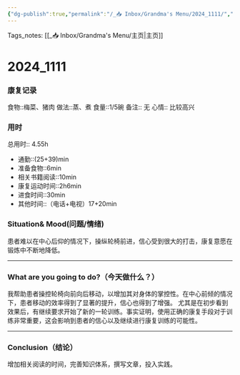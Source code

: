 ```yaml
---
{"dg-publish":true,"permalink":"/_📥 Inbox/Grandma's Menu/2024_1111/","tags":["🍛"]}
---
```


 Tags_notes: [[_📥 Inbox/Grandma's Menu/主页\|主页]]
# 2024_1111
### 康复记录
食物::梅菜、猪肉
做法::蒸、煮
食量::1/5碗
备注::  无
心情:: 比较高兴

### 用时
总用时:: 4.55h
- 通勤::(25+39)min
- 准备食物::6min
- 相关书籍阅读::10min
- 康复运动时间::2h6min
- 进食时间::30min
- 其他时间::（电话+电视）17+20min
### Situation& Mood(问题/情绪)
患者难以在中心后仰的情况下，操纵轮椅前进，信心受到很大的打击，康复意愿在锻炼中不断地降低。


___
### What are you going to do?（今天做什么？）
我帮助患者操控轮椅向前向后移动，以增加其对身体的掌控性。在中心前倾的情况下，患者移动的效率得到了显著的提升，信心也得到了增强。
尤其是在初步看到效果后，有继续要求开始了新的一轮训练。事实证明，使用正确的康复手段对于训练非常重要，这会影响到患者的信心以及继续进行康复训练的可能性。

---
### Conclusion（结论）
增加相关阅读的时间，完善知识体系，撰写文章，投入实践。